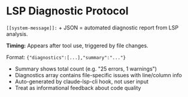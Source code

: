 # LSP Diagnostic Protocol

`[[system-message]]:` + JSON = automated diagnostic report from LSP analysis.

**Timing:** Appears after tool use, triggered by file changes.

Format: `{"diagnostics":[...],"summary":"..."}`

- Summary shows total count (e.g. "25 errors, 1 warnings")
- Diagnostics array contains file-specific issues with line/column info
- Auto-generated by claude-lsp-cli hook, not user input
- Treat as informational feedback about code quality
